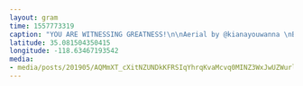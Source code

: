 ```yaml
---
layout: gram
time: 1557773319
caption: "YOU ARE WITNESSING GREATNESS!\n\nAerial by @kianayouwanna \nBackflip by @estrojen\n\n#moxiskatecamp \n#moxiskatecamp2019"
latitude: 35.081504350415
longitude: -118.63467193542
media:
- media/posts/201905/AQMmXT_cXitNZUNDkKFRSIqYhrqKvaMcvq0MINZ3WxJwUZWurlwAh8uhY85Iiy8W2UiNZJwtRZbQ0Tli0mexW18tX6dnkZ85E24Yjk_17899763800309427.mp4
---
```

